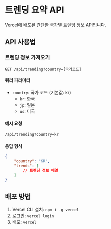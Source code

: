# 트렌딩 요약 API

Vercel에 배포된 간단한 국가별 트렌딩 정보 API입니다.

## API 사용법

### 트렌딩 정보 가져오기

```
GET /api/trending?country=[국가코드]
```

#### 쿼리 파라미터

- `country`: 국가 코드 (기본값: kr)
  - `kr`: 한국
  - `jp`: 일본
  - `us`: 미국

#### 예시 요청

```
/api/trending?country=kr
```

#### 응답 형식

```json
{
	"country": "KR",
	"trends": [
		// 트렌딩 정보 배열
	]
}
```

## 배포 방법

1. Vercel CLI 설치: `npm i -g vercel`
2. 로그인: `vercel login`
3. 배포: `vercel`
